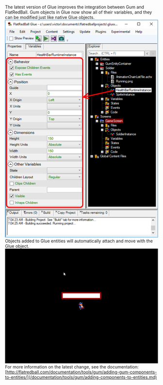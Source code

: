 The latest version of Glue improves the integration between Gum and FlatRedBall. Gum objects in Glue now show all of their variables, and they can be modified just like native Glue objects. [![](/media/2018-04-img_5ac383b28305d.png)](/media/2018-04-img_5ac383b28305d.png) Objects added to Glue entities will automatically attach and move with the Glue object. [![](/media/2018-04-2018-04-03_07-47-13.gif)](/media/2018-04-2018-04-03_07-47-13.gif) For more information on the latest change, see the documentation: [http://flatredball.com/documentation/tools/gum/adding-gum-components-to-entities/](/documentation/tools/gum/adding-components-to-entities.md)
